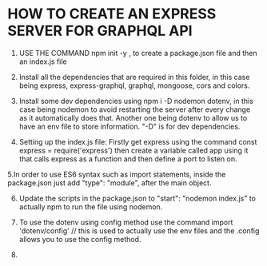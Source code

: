 # HOW TO CREATE AN EXPRESS SERVER FOR GRAPHQL API

1. USE THE COMMAND npm init -y , to create a package.json file and then an index.js file
2. Install all the dependencies that are required in this folder, in this case being express, express-graphql, graphql, mongoose, cors and colors.
3. Install some dev dependencies using npm i -D nodemon dotenv, in this case being nodemon to avoid restarting the server after every change as it automatically does that. Another one being dotenv to allow us to have an env file to store information. "-D" is for dev dependencies.

4. Setting up the index.js file: 
Firstly get express using  the command const express = require('express') then create a variable called app using it that calls express as a function and then define a port to listen on. 

5.In order to use ES6 syntax such as import statements, inside the package.json just add  "type": "module",
after the main object.

6. Update the scripts in the package.json to 
"start": "nodemon index.js"
to actually npm to run the file using nodemon.

7. To use the dotenv using config method use the command
import 'dotenv/config' // this is used to actually use the env files and the .config allows you to use the config method.

8.
